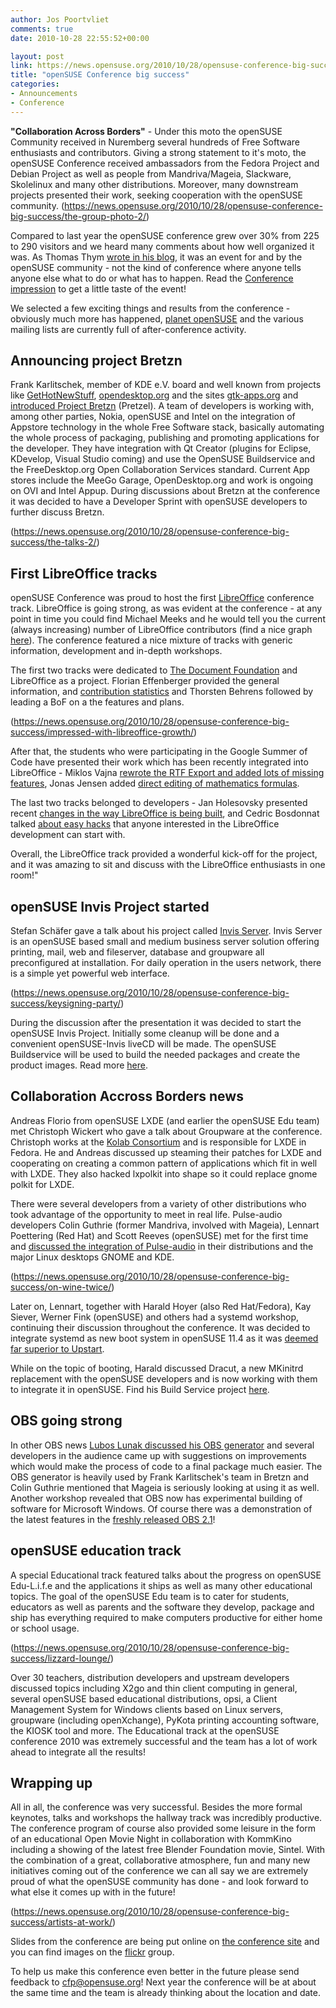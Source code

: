 ```yaml
---
author: Jos Poortvliet
comments: true
date: 2010-10-28 22:55:52+00:00

layout: post
link: https://news.opensuse.org/2010/10/28/opensuse-conference-big-success/
title: "openSUSE Conference big success"
categories:
- Announcements
- Conference
---
```

**"Collaboration Across Borders"** - Under this moto the openSUSE Community received in Nuremberg several hundreds of Free Software enthusiasts and contributors. Giving a strong statement to it's moto, the openSUSE Conference received ambassadors from the Fedora Project and Debian Project as well as people from Mandriva/Mageia, Slackware, Skolelinux and many other distributions. Moreover, many downstream projects presented their work, seeking cooperation with the openSUSE community.
(https://news.opensuse.org/2010/10/28/opensuse-conference-big-success/the-group-photo-2/)

Compared to last year the openSUSE conference grew over 30% from 225 to 290 visitors and we heard many comments about how well organized it was. As Thomas Thym [wrote in his blog](http://ungethym.blogspot.com/2010/10/opensuse-conference-2010-is-over.html), it was an event for and by the openSUSE community - not the kind of conference where anyone tells anyone else what to do or what has to happen. Read the [Conference impression](https://news.opensuse.org/2010/10/27/opensuse-conference-2010-impression/) to get a little taste of the event!

We selected a few exciting things and results from the conference - obviously much more has happened, [planet openSUSE](http://planet.opensuse.org) and the various mailing lists are currently full of after-conference activity.

<!-- more -->



## Announcing project Bretzn


Frank Karlitschek, member of KDE e.V. board and well known from projects like [GetHotNewStuff](http://ghns.freedesktop.org/), [opendesktop.org](http://opendesktop.org) and the sites [gtk-apps.org](http://gtk-apps.org) and [introduced Project Bretzn](https://news.opensuse.org/2010/10/26/from-the-developer-to-the-user-and-back-announcing-project-bretzn/) (Pretzel). A team of developers is working with, among other parties, Nokia, openSUSE and Intel on the integration of Appstore technology in the whole Free Software stack, basically automating the whole process of packaging, publishing and promoting applications for the developer. They have integration with Qt Creator (plugins for Eclipse, KDevelop, Visual Studio coming) and use the OpenSUSE Buildservice and the FreeDesktop.org Open Collaboration Services standard. Current App stores include the MeeGo Garage, OpenDesktop.org and work is ongoing on OVI and Intel Appup. During discussions about Bretzn at the conference it was decided to have a Developer Sprint with openSUSE developers to further discuss Bretzn.

(https://news.opensuse.org/2010/10/28/opensuse-conference-big-success/the-talks-2/)



## First LibreOffice tracks


openSUSE Conference was proud to host the first [LibreOffice](http://www.libreoffice.org) conference track. LibreOffice is going strong, as was evident at the conference - at any point in time you could find Michael Meeks and he would tell you the current (always increasing) number of LibreOffice contributors (find a nice graph [here](http://cedric.bosdonnat.free.fr/wordpress/?p=734)). The conference featured a nice mixture of tracks with generic information, development and in-depth workshops.

The first two tracks were dedicated to [The Document Foundation](http://www.documentfoundation.org) and LibreOffice as a project.  Florian Effenberger provided the general information, and [contribution statistics](http://www.slideshare.net/floeff) and Thorsten Behrens followed by leading a BoF on a the features and plans.

(https://news.opensuse.org/2010/10/28/opensuse-conference-big-success/impressed-with-libreoffice-growth/)

After that, the students who were participating in the Google Summer of Code have presented their work which has been recently integrated into LibreOffice - Miklos Vajna [rewrote the RTF Export and added lots of missing features](http://vmiklos.hu/blog/slides-of-my-gsoc-2010-presentation), Jonas Jensen added [direct editing of mathematics formulas](http://jopsen.dk/blog/2010/10/back-from-opensuse-conference-2010/ ).

The last two tracks belonged to developers - Jan Holesovsky presented recent [changes in the way LibreOffice is being built](http://www.documentfoundation.org/develop/ ), and Cedric Bosdonnat talked [about easy hacks](http://wiki.documentfoundation.org/Easy_Hacks) that anyone interested in the LibreOffice development can start with.

Overall, the LibreOffice track provided a wonderful kick-off for the project, and it was amazing to sit and discuss with the LibreOffice enthusiasts in one room!"


## openSUSE Invis Project started


Stefan Schäfer gave a talk about his project called [Invis Server](http://www.invis-server.org/). Invis Server is an openSUSE based small and medium business server solution offering printing, mail, web and fileserver, database and groupware all preconfigured at installation. For daily operation in the users network, there is a simple yet powerful web interface.

(https://news.opensuse.org/2010/10/28/opensuse-conference-big-success/keysigning-party/)

During the discussion after the presentation it was decided to start the openSUSE Invis Project. Initially some cleanup will be done and a convenient openSUSE-Invis liveCD will be made. The openSUSE Buildservice will be used to build the needed packages and create the product images. Read more [here](http://lizards.opensuse.org/2010/10/28/a-new-flavor-opensuse-invis-server/).


## Collaboration Accross Borders news


Andreas Florio from openSUSE LXDE (and earlier the openSUSE Edu team) met Christoph Wickert who gave a talk about Groupware at the conference. Christoph works at the [Kolab Consortium](http://www.kolab-konsortium.com/) and is responsible for LXDE in Fedora. He and Andreas discussed up steaming their patches for LXDE and cooperating on creating a common pattern of applications which fit in well with LXDE. They also hacked lxpolkit into shape so it could replace gnome polkit for LXDE.

There were several developers from a variety of other distributions who took advantage of the opportunity to meet in real life. Pulse-audio developers Colin Guthrie (former Mandriva, involved with Mageia), Lennart Poettering (Red Hat) and Scott Reeves (openSUSE) met for the first time and [discussed the integration of Pulse-audio](http://colin.guthr.ie/2010/10/pulseaudio-pulsevisual-pulsetalks/) in their distributions and the major Linux desktops GNOME and KDE.

(https://news.opensuse.org/2010/10/28/opensuse-conference-big-success/on-wine-twice/)

Later on, Lennart, together with Harald Hoyer (also Red Hat/Fedora), Kay Siever, Werner Fink (openSUSE) and others had a systemd workshop, continuing their discussion throughout the conference. It was decided to integrate systemd as new boot system in openSUSE 11.4 as it was [deemed far superior to Upstart](http://wiki.linuxplumbersconf.org/2010:early_boot_and_init_systems). 

While on the topic of booting, Harald discussed Dracut, a new MKinitrd replacement with the openSUSE developers and is now working with them to integrate it in openSUSE. Find his Build Service project [here](https://build.opensuse.org/package/show?package=dracut&project=home%3Aharaldhoyer).



## OBS going strong


In other OBS news [Lubos Lunak discussed his OBS generator](http://nowwhatthe.blogspot.com/2010/10/notes-on-obs.html) and several developers in the audience came up with suggestions on improvements which would make the process of code to a final package much easier. The OBS generator is heavily used by Frank Karlitschek's team in Bretzn and Colin Guthrie mentioned that Mageia is seriously looking at using it as well. Another workshop revealed that OBS now has experimental building of software for Microsoft Windows. Of course there was a demonstration of the latest features in the [freshly released OBS 2.1](https://news.opensuse.org/2010/10/19/the-opensuse-build-service-2-1-released/)!



## openSUSE education track


A special Educational track featured talks about the progress on openSUSE Edu-L.i.f.e and the applications it ships as well as many other educational topics. The goal of the openSUSE Edu team is to cater for students, educators as well as parents and the software they develop, package and ship has everything required to make computers productive for either home or school usage.

(https://news.opensuse.org/2010/10/28/opensuse-conference-big-success/lizzard-lounge/)

Over 30 teachers, distribution developers and upstream developers discussed topics including X2go and thin client computing in general, several openSUSE based educational distributions, opsi, a Client Management System for Windows clients based on Linux servers, groupware (including openXchange), PyKota printing accounting software, the KIOSK tool and more. The Educational track at the openSUSE conference 2010 was extremely successful and the team has a lot of work ahead to integrate all the results!



## Wrapping up


All in all, the conference was very successful. Besides the more formal keynotes, talks and workshops the hallway track was incredibly productive. The conference program of course also provided some leisure in the form of an educational Open Movie Night in collaboration with KommKino including a showing of the latest free Blender Foundation movie, Sintel. With the combination of a great, collaborative atmosphere, fun and many new initiatives coming out of the conference we can all say we are extremely proud of what the openSUSE community has done - and look forward to what else it comes up with in the future!

(https://news.opensuse.org/2010/10/28/opensuse-conference-big-success/artists-at-work/)

Slides from the conference are being put online on [the conference site](http://conference.opensuse.org/indico//conferenceDisplay.py?ovw=True&confId=0) and you can find images on the [flickr](http://www.flickr.com/groups/osc10) group.

To help us make this conference even better in the future please send feedback to [cfp@opensuse.org](mailto:cfp@opensuse.org)! Next year the conference will be at about the same time and the team is already thinking about the location and date.		
